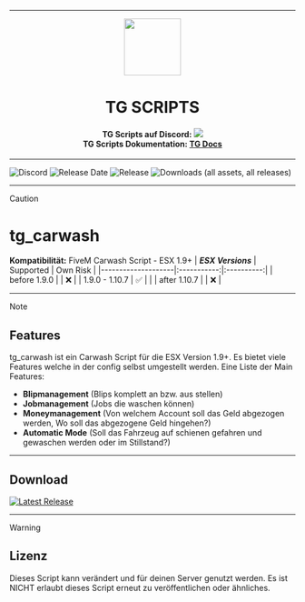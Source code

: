 <p align="center">
    <hr>
        <p align="center">
            <img src="https://avatars.githubusercontent.com/u/180347510?s=200&v=4" width="100" height="100"></img>
        </p>
    <h1 align="center">
    TG SCRIPTS
    </h1>
    <h4 align="center">
    <b>TG Scripts auf Discord: </b><a href="https://discord.gg/X2zxGxY6XY"><img src="https://discordapp.com/api/guilds/1101900001392721931/widget.png?style=shield"></img></a>
    <br/>
    <b>TG Scripts Dokumentation: </b><a href="https://tg-scripts.gitbook.io/tg-docs">TG Docs</a>
    </h4>
    <hr>
</p>

![Discord](https://img.shields.io/discord/1101900001392721931?label=Discord%20Server) 
![Release Date](https://img.shields.io/github/release-date/TGScripts/tg_carwash?label=Last%20Release%20Date) 
![Release](https://img.shields.io/github/v/release/TGScripts/tg_carwash?label=Last%20Release%20(Download%20below)) 
![Downloads (all assets, all releases)](https://img.shields.io/github/downloads/TGScripts/tg_carwash/total?label=Downloads)

---
> [!CAUTION]
> # tg_carwash
> **Kompatibilität:** FiveM Carwash Script - ESX 1.9+
> | **_ESX Versions_** | Supported | Own Risk |
> |--------------------|:-----------:|:----------:|
> | before 1.9.0       |           |     ❌    |
> | 1.9.0 - 1.10.7     |     ✅   |            |
> | after 1.10.7       |           |     ❌    |

<hr>

> [!NOTE]
> ## Features
> tg_carwash ist ein Carwash Script für die ESX Version 1.9+. Es bietet viele Features welche in der config selbst umgestellt werden. Eine Liste der Main Features:
>
> - **Blipmanagement** (Blips komplett an bzw. aus stellen)
> - **Jobmanagement** (Jobs die waschen können)
> - **Moneymanagement** (Von welchem Account soll das Geld abgezogen werden, Wo soll das abgezogene Geld hingehen?)
> - **Automatic Mode** (Soll das Fahrzeug auf schienen gefahren und gewaschen werden oder im Stillstand?)

<hr>

## Download
[![Latest Release](https://img.shields.io/github/v/release/TGScripts/tg_carwash?label=latest)](https://github.com/TGScripts/tg_carwash/releases/latest)

<hr>

> [!WARNING]
> ## Lizenz
> Dieses Script kann verändert und für deinen Server genutzt werden. Es ist NICHT erlaubt dieses Script erneut zu veröffentlichen oder ähnliches.
